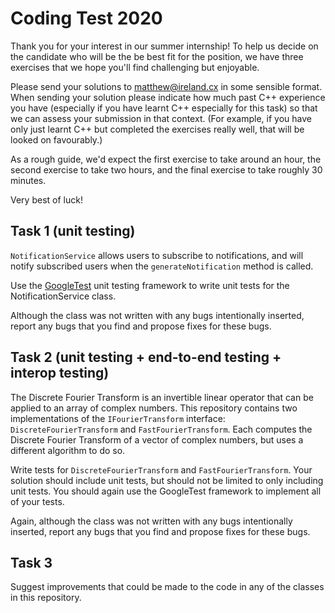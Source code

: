 # Coding Test 2020

Thank you for your interest in our summer internship!
To help us decide on the candidate who will be the be best fit for the position, we have three
exercises that we hope you'll find challenging but enjoyable.

Please send your solutions to matthew@ireland.cx in some sensible format.
When sending your solution please indicate how much past C++ experience you have
(especially if you have learnt C++ especially for this task) so that we can assess your
submission in that context.
(For example, if you have only just learnt C++ but completed the exercises really well, that
will be looked on favourably.)

As a rough guide, we'd expect the first exercise to take around an hour, the second exercise
to take two hours, and the final exercise to take roughly 30 minutes.

Very best of luck!

## Task 1 (unit testing)

`NotificationService` allows users to subscribe to notifications, and will notify subscribed
users when the `generateNotification` method is called.

Use the [GoogleTest](https://github.com/google/googletest) unit testing framework to write
unit tests for the NotificationService class.

Although the class was not written with any bugs intentionally inserted, report any bugs
that you find and propose fixes for these bugs.


## Task 2 (unit testing + end-to-end testing + interop testing)

The Discrete Fourier Transform is an invertible linear operator that can be applied to an
array of complex numbers.
This repository contains two implementations of the `IFourierTransform` interface:
`DiscreteFourierTransform` and `FastFourierTransform`. Each computes the Discrete Fourier
Transform of a vector of complex numbers, but uses a different algorithm to do so.

Write tests for `DiscreteFourierTransform` and `FastFourierTransform`. Your solution should 
include unit tests, but should not be limited to only including unit tests. You should again
use the GoogleTest framework to implement all of your tests.

Again, although the class was not written with any bugs intentionally inserted, report any bugs
that you find and propose fixes for these bugs.


## Task 3

Suggest improvements that could be made to the code in any of the classes in this repository.

